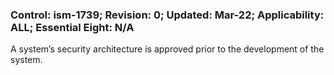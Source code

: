 ### Control: ism-1739; Revision: 0; Updated: Mar-22; Applicability: ALL; Essential Eight: N/A
<p>A system’s security architecture is approved prior to the development of the system.</p>